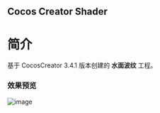 ## Cocos Creator Shader

# 简介
基于 CocosCreator 3.4.1 版本创建的 **水面波纹** 工程。

### 效果预览
![image](https://gitee.com/yeshaohelpme/ShaderDemoImageLibrary/raw/master/gif/20220224/2022022411.gif)